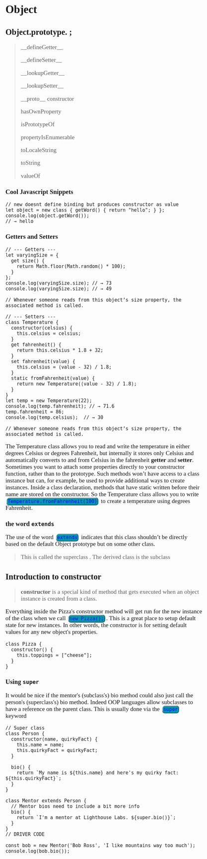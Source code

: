 <head>
  <link 
      rel="stylesheet" 
      type="text/css" 
      media="all" 
      href="../boilerplate/color"/>
  <link 
      rel="stylesheet" 
      type="text/css" 
      media="all" 
      href="../boilerplate/CSS.css"/>
  <link 
      href="https://fonts.googleapis.com/css?family=Fira+Mono:500&display=swap" 
      rel="stylesheet">

<style> 

html>body, p {
  font-family: ubuntu;
  font-size: 1.1em;
  text-shadow:none;
}
h2>code, p>code, li>code, div>code {
    background-color: #09A;
    border-radius: 7px;
    box-shadow: 
      1px 1px 1px #000,
      -1px -1px 1px #FFF,
      -1px 1px 2px #000,
      1px -1px 2px #000;
    color: #00f;
    margin: 5px;
    padding: 2px;
    font-family: 'Fira Mono', monospace;
    text-shadow:none;
    font-size:0.8em
}
body ::selection {
  /*highlighting*/
  background: transparent;
  text-shadow: 
    1px  0px 1px ,
    0px  1px 1px ,
    -1px  0px 1px ,
    0px -1px 1px ,
    0px  1px black ,
    1px  0px black ,
    -1px  0px black ,
    0px -1px black ;
  text-outline: black;  
}
</style>
</head>    

# Object
## Object.prototype.  ;
> \_\_defineGetter__
> 
> \_\_defineSetter__
> 
> \_\_lookupGetter__
> 
> \_\_lookupSetter__
> 
> \_\_proto__
> constructor
> 
> hasOwnProperty
> 
> isPrototypeOf
> 
> propertyIsEnumerable
> 
> toLocaleString
> 
> toString
> 
> valueOf


### Cool Javascript Snippets 

``` JS
// new doesnt define binding but produces constructor as value 
let object = new class { getWord() { return "hello"; } };
console.log(object.getWord());
// → hello
```

### Getters and Setters

``` JS
// --- Getters ---
let varyingSize = {
  get size() {
    return Math.floor(Math.random() * 100);
  }
};
console.log(varyingSize.size); // → 73
console.log(varyingSize.size); // → 49

// Whenever someone reads from this object’s size property, the associated method is called.

// --- Setters ---
class Temperature {
  constructor(celsius) {
    this.celsius = celsius; 
  }
  get fahrenheit() {
    return this.celsius * 1.8 + 32;
  }
  set fahrenheit(value) {
    this.celsius = (value - 32) / 1.8;
  }
  static fromFahrenheit(value) {
    return new Temperature((value - 32) / 1.8);
  }
}
let temp = new Temperature(22);
console.log(temp.fahrenheit); // → 71.6
temp.fahrenheit = 86;
console.log(temp.celsius);  // → 30

// Whenever someone reads from this object’s size property, the associated method is called.
```

The Temperature class allows you to read and write the temperature
in either degrees Celsius or degrees Fahrenheit, but internally it stores only Celsius and automatically converts to and from Celsius in the
fahrenheit **getter** and **setter**.
Sometimes you want to attach some properties directly to your constructor function, rather than to the prototype. Such methods won’t have access to a class instance but can, for example, be used to provide additional ways to create instances.
Inside a class declaration, methods that have static written before their name are stored on the constructor. So the Temperature class allows
you to write `Temperature.fromFahrenheit(100)` to create a temperature using degrees Fahrenheit.

### the word `extends` 
The use of the word `extends` indicates that this class shouldn’t be directly based on the default Object prototype but on some other class.

>This is called the <span class="Blue">superclass</span> . The derived class is the  <span class="Orange">subclass</span>

## Introduction to constructor
>**constructor** is a special kind of method that gets executed when an object instance is created from a class. 

Everything inside the Pizza's constructor method will get run for the new instance of the class when we call `new Pizza();`. This is a great place to setup default state for new instances. In other words, the constructor is for setting default values for any new object's properties.

``` JS
class Pizza {
  constructor() {
    this.toppings = ["cheese"];
  }
}
```

### Using `super` 
It would be nice if the mentor's (subclass's) bio method could also just call the person's (superclass's) bio method. Indeed OOP languages allow subclasses to have a reference on the parent class. This is usually done via the `super` keyword
``` JS
// Super class
class Person {
  constructor(name, quirkyFact) {
    this.name = name;
    this.quirkyFact = quirkyFact;
  }

  bio() {
    return `My name is ${this.name} and here's my quirky fact: ${this.quirkyFact}`;
  }
}

class Mentor extends Person {
  // Mentor bios need to include a bit more info
  bio() {
    return `I'm a mentor at Lighthouse Labs. ${super.bio()}`;
  }
}
// DRIVER CODE

const bob = new Mentor('Bob Ross', 'I like mountains way too much');
console.log(bob.bio());
```